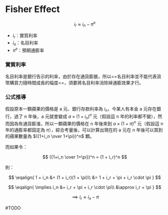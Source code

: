 # Fisher Effect

$$
i_r \approx i_n - \pi^e
$$

- $i_r$：實質利率
- $i_n$：名目利率
- $\pi^e$：預期通膨率

### 實質利率

名目利率是銀行告示的利率，由於存在通貨膨脹，所以==名目利率並不能代表貨幣購買力隨時間成長的幅度==，須要將名目利率消除掉通膨效果才行。

### 公式推導

假設原本一顆蘋果的價格是 a 元、銀行存款利率為 $i_n$，今某人有本金 a 元存在銀行，過了 n 年後，a 元就會變成 $a \times (1+i_n)^n$ 元（假設這 n 年的利率都不變），然而因為有通貨膨漲，所以一顆蘋果的價格在 n 年後來到 $a \times (1 + \pi)^n$ 元（假設這 n 年的通膨率都固定為 $\pi$），綜合考量後，可以計算出現在的 a 元在 n 年後可以買到的蘋果數量為 $({1+i_n \over 1+\pi})^n$ 顆。

而如果令：

$$
({1+i_n \over 1+\pi})^n = (1 + i_r)^n
$$

則：

$$
\eqalign{
1 + i_n &= (1 + i_r)(1 + \pi)\\
&= 1 + i_r + \pi + i_r \cdot \pi
}
$$

$$
\eqalign{
\implies i_n &= i_r + \pi + i_r \cdot \pi\\
&\approx i_r + \pi
}
$$

$$
\implies i_r \approx i_n - \pi
$$

#TODO 